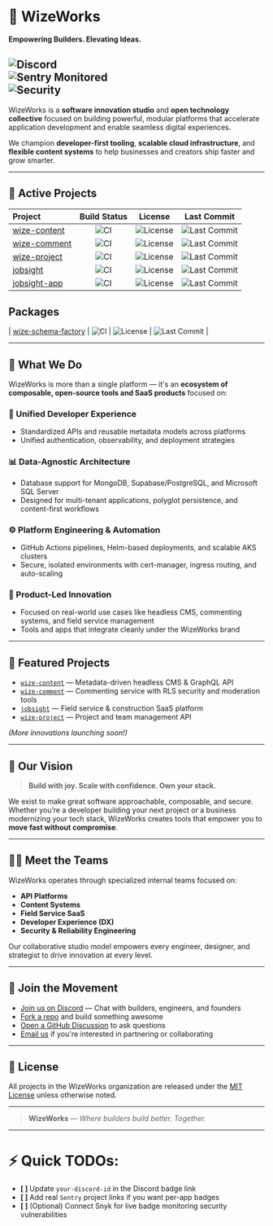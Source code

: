 # 🚀 WizeWorks

**Empowering Builders. Elevating Ideas.**

![Discord](https://img.shields.io/discord/1362937867793469510?label=Join%20our%20Discord&logo=discord&style=flat-square)  
![Sentry Monitored](https://img.shields.io/badge/monitored%20by-Sentry-orange?logo=sentry&style=flat-square)  
![Security](https://img.shields.io/badge/security-verified%20by%20Snyk-brightgreen?logo=snyk&style=flat-square)
---

WizeWorks is a **software innovation studio** and **open technology collective** focused on building powerful, modular platforms that accelerate application development and enable seamless digital experiences.

We champion **developer-first tooling**, **scalable cloud infrastructure**, and **flexible content systems** to help businesses and creators ship faster and grow smarter.

---

## 🚀 Active Projects

| Project | Build Status | License | Last Commit |
|:--------|:------------:|:-------:|:-----------:|
| [wize-content](https://github.com/wize-works/wize-content) | ![CI](https://github.com/wize-works/wize-content/actions/workflows/deploy.yml/badge.svg) | ![License](https://img.shields.io/github/license/wize-works/wize-content) | ![Last Commit](https://img.shields.io/github/last-commit/wize-works/wize-content) |
| [wize-comment](https://github.com/wize-works/wize-comment) | ![CI](https://github.com/wize-works/wize-comment/actions/workflows/deploy.yml/badge.svg) | ![License](https://img.shields.io/github/license/wize-works/wize-comment) | ![Last Commit](https://img.shields.io/github/last-commit/wize-works/wize-comment) |
| [wize-project](https://github.com/wize-works/wize-project) | ![CI](https://github.com/wize-works/wize-project/actions/workflows/deploy.yml/badge.svg) | ![License](https://img.shields.io/github/license/wize-works/wize-project) | ![Last Commit](https://img.shields.io/github/last-commit/wize-works/wize-project) |
| [jobsight](https://github.com/wize-works/jobsight) | ![CI](https://github.com/wize-works/jobsight/actions/workflows/deploy.yml/badge.svg) | ![License](https://img.shields.io/github/license/wize-works/jobsight) | ![Last Commit](https://img.shields.io/github/last-commit/wize-works/jobsight) |
| [jobsight-app](https://github.com/wize-works/jobsight-app) | ![CI](https://github.com/wize-works/jobsight-app/actions/workflows/deploy.yml/badge.svg) | ![License](https://img.shields.io/github/license/wize-works/jobsight-app) | ![Last Commit](https://img.shields.io/github/last-commit/wize-works/jobsight-app) |
## Packages
| [wize-schema-factory](https://github.com/wize-works/wize-schema-factory) | ![CI](https://github.com/wize-works/wize-schema-factory/actions/workflows/deploy.yml) | ![License](https://img.shields.io/github/license/wize-works/wize-schema-factory) | ![Last Commit](https://img.shields.io/github/last-commit/wize-works/wize-schema-factory) |

---

## 🌟 What We Do

WizeWorks is more than a single platform — it's an **ecosystem of composable, open-source tools and SaaS products** focused on:

### 🔄 Unified Developer Experience
- Standardized APIs and reusable metadata models across platforms
- Unified authentication, observability, and deployment strategies

### 📊 Data-Agnostic Architecture
- Database support for MongoDB, Supabase/PostgreSQL, and Microsoft SQL Server
- Designed for multi-tenant applications, polyglot persistence, and content-first workflows

### ⚙️ Platform Engineering & Automation
- GitHub Actions pipelines, Helm-based deployments, and scalable AKS clusters
- Secure, isolated environments with cert-manager, ingress routing, and auto-scaling

### 🚀 Product-Led Innovation
- Focused on real-world use cases like headless CMS, commenting systems, and field service management
- Tools and apps that integrate cleanly under the WizeWorks brand

---

## 🔧 Featured Projects

- [`wize-content`](https://github.com/wize-works/wize-content) — Metadata-driven headless CMS & GraphQL API
- [`wize-comment`](https://github.com/wize-works/wize-comment) — Commenting service with RLS security and moderation tools
- [`jobsight`](https://github.com/wize-works/jobsight) — Field service & construction SaaS platform
- [`wize-project`](https://github.com/wize-works/wize-project) — Project and team management API

_(More innovations launching soon!)_

---

## 🧐 Our Vision

> **Build with joy. Scale with confidence. Own your stack.**

We exist to make great software approachable, composable, and secure. Whether you’re a developer building your next project or a business modernizing your tech stack, WizeWorks creates tools that empower you to **move fast without compromise**.

---

## 🧑‍🧱 Meet the Teams

WizeWorks operates through specialized internal teams focused on:

- **API Platforms**
- **Content Systems**
- **Field Service SaaS**
- **Developer Experience (DX)**
- **Security & Reliability Engineering**

Our collaborative studio model empowers every engineer, designer, and strategist to drive innovation at every level.

---

## 📢 Join the Movement

- [Join us on Discord](https://discord.gg/your-discord-id) — Chat with builders, engineers, and founders
- [Fork a repo](https://github.com/wize-works) and build something awesome
- [Open a GitHub Discussion](https://github.com/wize-works/wize-content/discussions) to ask questions
- [Email us](mailto:hello@wize.works) if you're interested in partnering or collaborating

---

## 📜 License

All projects in the WizeWorks organization are released under the [MIT License](./LICENSE) unless otherwise noted.

---

> **WizeWorks** — _Where builders build better. Together._

---

# ⚡ Quick TODOs:
- **[ ]** Update `your-discord-id` in the Discord badge link
- **[ ]** Add real `Sentry` project links if you want per-app badges
- **[ ]** (Optional) Connect Snyk for live badge monitoring security vulnerabilities


